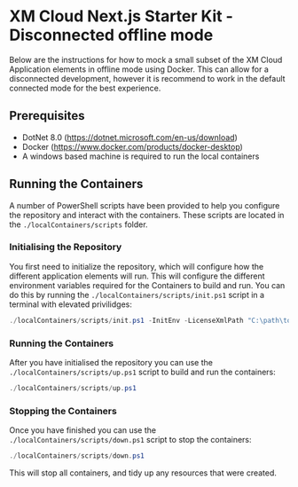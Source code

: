# XM Cloud Next.js Starter Kit - Disconnected offline mode
Below are the instructions for how to mock a small subset of the XM Cloud Application elements in offline mode using Docker. This can allow for a disconnected development, however it is recommend to work in the default connected mode for the best experience.

## Prerequisites
- DotNet 8.0 (https://dotnet.microsoft.com/en-us/download)
- Docker (https://www.docker.com/products/docker-desktop)
- A windows based machine is required to run the local containers

## Running the Containers
A number of PowerShell scripts have been provided to help you configure the repository and interact with the containers. These scripts are located in the `./localContainers/scripts` folder.

### Initialising the Repository
You first need to initialize the repository, which will configure how the different application elements will run. This will configure the different environment variables required for the Containers to build and run. You can do this by running the `./localContainers/scripts/init.ps1` script in a terminal with elevated privilidges:

```ps1
./localContainers/scripts/init.ps1 -InitEnv -LicenseXmlPath "C:\path\to\license.xml" -AdminPassword "DesiredAdminPassword"
```

### Running the Containers
After you have initialised the repository you can use the `./localContainers/scripts/up.ps1` script to build and run the containers:

```ps1
./localContainers/scripts/up.ps1
```

### Stopping the Containers
Once you have finished you can use the `./localContainers/scripts/down.ps1` script to stop the containers:

```ps1
./localContainers/scripts/down.ps1
```

This will stop all containers, and tidy up any resources that were created.